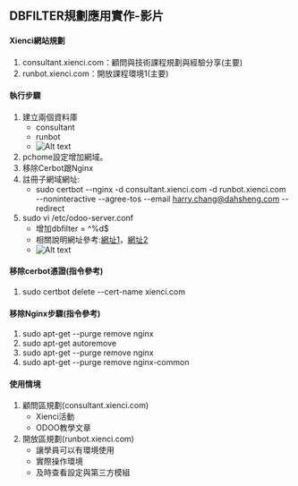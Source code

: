 ## DBFILTER規劃應用實作-影片
#### Xienci網站規劃
1. consultant.xienci.com：顧問與技術課程規劃與經驗分享(主要)
2. runbot.xienci.com：開放課程環境1(主要)

#### 執行步驟
1. 建立兩個資料庫
   + consultant
   + runbot
   + ![Alt text](https://github.com/ksharry/odoo-repository/blob/main/pic/C1301.png?raw=true)
2. pchome設定增加網域。
3. 移除Cerbot跟Nginx
4. 註冊子網域網址:
   + sudo certbot --nginx -d consultant.xienci.com -d runbot.xienci.com --noninteractive --agree-tos --email harry.chang@dahsheng.com --redirect
3. sudo vi /etc/odoo-server.conf
   + 增加dbfilter = ^%d$
   + 相關說明網址參考:[網址1](https://richsoda.com/blog/odoo-1/post/hostname-14)，[網址2](https://trobz.com/blog/odoo-4/post/all-you-need-to-know-about-db-filtering-in-odoo-16)
   + ![Alt text](https://github.com/ksharry/odoo-repository/blob/main/pic/C1302.png?raw=true)

#### 移除cerbot憑證(指令參考)
1. sudo certbot delete --cert-name xienci.com

#### 移除Nginx步驟(指令參考)
1. sudo apt-get --purge remove nginx
2. sudo apt-get autoremove
3. sudo apt-get --purge remove nginx
4. sudo apt-get --purge remove nginx-common

#### 使用情境
1. 顧問區規劃(consultant.xienci.com)
   + Xienci活動
   + ODOO教學文章
2. 開放區規劃(runbot.xienci.com)
   + 讓學員可以有環境使用
   + 實際操作環境
   + 及時查看設定與第三方模組

